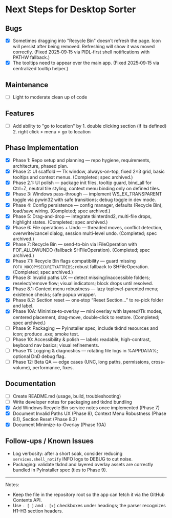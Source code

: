 # Next Steps for Desktop Sorter

## Bugs
- [x] Sometimes dragging into "Recycle Bin" doesn't refresh the page. Icon will persist after being removed. Refreshing will show it was moved correctly. (Fixed 2025‑09‑15 via PIDL‑first shell notifications with PATHW fallback.)
- [x] The tooltips need to appear over the main app. (Fixed 2025‑09‑15 via centralized tooltip helper.)

## Maintenance
- [ ] Light to moderate clean up of code

## Features
- [ ] Add ability to "go to location" by 1. double clicking section (if its defined) 2. right click > menu > go to location

## Phase Implementation
- [x] Phase 1: Repo setup and planning — repo hygiene, requirements, architecture, phased plan.
- [x] Phase 2: UI scaffold — Tk window, always-on-top, fixed 2×3 grid, basic tooltips and context menus. (Completed; spec archived.)
- [x] Phase 2.1: UI polish — package init files, tooltip guard, bind_all for Ctrl+Z, neutral tile styling, context menu binding only on defined tiles.
- [x] Phase 3: Windows pass-through — implement WS_EX_TRANSPARENT toggle via pywin32 with safe transitions; debug toggle in dev mode.
- [x] Phase 4: Config persistence — config manager, defaults (Recycle Bin), load/save wiring. (Completed; spec archived.)
- [x] Phase 5: Drag-and-drop — integrate tkinterdnd2, multi-file drops, highlight states. (Completed; spec archived.)
- [x] Phase 6: File operations + Undo — threaded moves, conflict detection, overwrite/cancel dialog, session multi-level undo. (Completed; spec archived.)
- [x] Phase 7: Recycle Bin — send-to-bin via IFileOperation with FOF_ALLOWUNDO (fallback SHFileOperation). (Completed; spec archived.)
- [x] Phase 7.1: Recycle Bin flags compatibility — guard missing `FOFX_NOCOPYSECURITYATTRIBS`; robust fallback to SHFileOperation. (Completed; spec archived.)
- [x] Phase 8: Invalid paths UX — detect missing/inaccessible folders; reselect/remove flow; visual indicators; block drops until resolved.
- [x] Phase 8.1: Context menu robustness — lazy toplevel-parented menu; existence checks; safe popup wrapper.
- [x] Phase 8.2: Section reset — one‑stop “Reset Section…” to re-pick folder and label.
- [x] Phase 10A: Minimize‑to‑overlay — mini overlay with layered/Tk modes, centered placement, drag‑move, double‑click to restore. (Completed; spec archived.)
- [ ] Phase 9: Packaging — PyInstaller spec, include tkdnd resources and icon; produce .exe; smoke test.
- [ ] Phase 10: Accessibility & polish — labels readable, high-contrast, keyboard nav basics; visual refinements.
- [ ] Phase 11: Logging & diagnostics — rotating file logs in %APPDATA%; optional DnD debug flag.
- [ ] Phase 12: Beta QA — edge cases (UNC, long paths, permissions, cross-volume), performance, fixes.

## Documentation
- [ ] Create README.md (usage, build, troubleshooting)
- [ ] Write developer notes for packaging and tkdnd bundling
- [x] Add Windows Recycle Bin service notes once implemented (Phase 7)
- [x] Document Invalid Paths UX (Phase 8), Context Menu Robustness (Phase 8.1), Section Reset (Phase 8.2)
- [x] Document Minimize-to-Overlay (Phase 10A)

## Follow-ups / Known Issues
- Log verbosity: after a short soak, consider reducing `services.shell_notify` INFO logs to DEBUG to cut noise.
- Packaging: validate tkdnd and layered overlay assets are correctly bundled in PyInstaller spec (ties to Phase 9).

---

Notes:
- Keep the file in the repository root so the app can fetch it via the GitHub Contents API.
- Use `- [ ]` and `- [x]` checkboxes under headings; the parser recognizes H1–H3 section headers.
